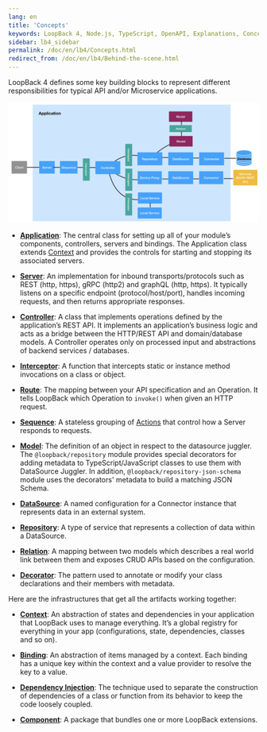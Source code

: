 ```yaml
---
lang: en
title: 'Concepts'
keywords: LoopBack 4, Node.js, TypeScript, OpenAPI, Explanations, Concepts
sidebar: lb4_sidebar
permalink: /doc/en/lb4/Concepts.html
redirect_from: /doc/en/lb4/Behind-the-scene.html
---
```


LoopBack 4 defines some key building blocks to represent different
responsibilities for typical API and/or Microservice applications.

![Key concepts overview diagram](imgs/key-concepts-overview-diagram.png)

- [**Application**](./Application.md): The central class for setting up all of
  your module’s components, controllers, servers and bindings. The Application
  class extends [Context](./Context.md) and provides the controls for starting
  and stopping its associated servers.

- [**Server**](./Server.md): An implementation for inbound transports/protocols
  such as REST (http, https), gRPC (http2) and graphQL (http, https). It
  typically listens on a specific endpoint (protocol/host/port), handles
  incoming requests, and then returns appropriate responses.

- [**Controller**](./Controller.md): A class that implements operations defined
  by the application’s REST API. It implements an application’s business logic
  and acts as a bridge between the HTTP/REST API and domain/database models. A
  Controller operates only on processed input and abstractions of backend
  services / databases.

- [**Interceptor**](./Interceptor.md): A function that intercepts static or
  instance method invocations on a class or object.

- [**Route**](./Route.md): The mapping between your API specification and an
  Operation. It tells LoopBack which Operation to `invoke()` when given an HTTP
  request.

- [**Sequence**](./Sequence.md): A stateless grouping of
  [Actions](./Sequence.md#actions) that control how a Server responds to
  requests.

- [**Model**](./Model.md): The definition of an object in respect to the
  datasource juggler. The `@loopback/repository` module provides special
  decorators for adding metadata to TypeScript/JavaScript classes to use them
  with DataSource Juggler. In addition, `@loopback/repository-json-schema`
  module uses the decorators' metadata to build a matching JSON Schema.

- [**DataSource**](./DataSource.md): A named configuration for a Connector
  instance that represents data in an external system.

- [**Repository**](./Repository.md): A type of service that represents a
  collection of data within a DataSource.

- [**Relation**](./Relations.md): A mapping between two models which describes a
  real world link between them and exposes CRUD APIs based on the configuration.

- [**Decorator**](./Decorators.md): The pattern used to annotate or modify your
  class declarations and their members with metadata.

Here are the infrastructures that get all the artifacts working together:

- [**Context**](./Context.md): An abstraction of states and dependencies in your
  application that LoopBack uses to manage everything. It’s a global registry
  for everything in your app (configurations, state, dependencies, classes and
  so on).

- [**Binding**](./Binding.md): An abstraction of items managed by a context.
  Each binding has a unique key within the context and a value provider to
  resolve the key to a value.

- [**Dependency Injection**](./Dependency-injection.md): The technique used to
  separate the construction of dependencies of a class or function from its
  behavior to keep the code loosely coupled.

- [**Component**](./Component.md): A package that bundles one or more LoopBack
  extensions.
